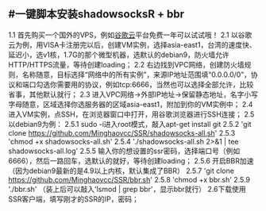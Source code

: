 #一键脚本安装shadowsocksR + bbr
---
1.1  首先购买一个国外的VPS，例如[谷歌云](https://cloud.google.com/)平台免费一年可以试试哦！
2.1  以谷歌云为例，用VISA卡注册完以后，创建VM实例，选择asia-east1，台湾的速度快、延迟小，选v1核，1.7G的那个微型机器，选默认的debian9，防火墙允许HTTP/HTTPS流量，等待创建loading；
2.2  右边找到VPC网络，创建防火墙规则，名称随意，目标选择“网络中的所有实例”，来源IP地址范围填“0.0.0.0/0”，协议和端口勾选你需要用的协议，例如tcp:6666，当然也可以选择全部允许，比较省事，其他默认就行；
2.3  进入VPC网络->外部IP地址->保留静态地址，名字小写字母随意，区域选择你选服务器的区域asia-east1，附加到你的VM实例中；
2.4  进入VM实例，点SSH，在浏览器窗口中打开，用谷歌浏览器进行SSH连接；
2.5  以debian9为例：
  2.5.1  sudo -i进入root模式，敲入apt-get install git
  2.5.2  'git clone https://github.com/Minghaovcc/SSR/shadowsocks-all.sh'
  2.5.3  'chmod +x shadowsocks-all.sh'
  2.5.4  './shadowsocks-all.sh 2>&1 | tee shadowsocks-all.log'
  2.5.5  输入你的想设置的ssr密码，选择端口号（例如6666），然后一路回车，选默认的就好，等待创建loading；
  2.5.6  开启BBR加速（因为debian9最新的是4.9以上内核，默认集成了BBR）
  2.5.7  'git clone https://github.com/Minghaovcc/SSR/bbr.sh'
  2.5.8  'chmod +x bbr.sh'
  2.5.9  './bbr.sh'    （装上后可以敲入'lsmod | grep bbr'，显示bbr就行）
2.6下载使用SSR客户端，填写刚才的SSR的IP，密码；
